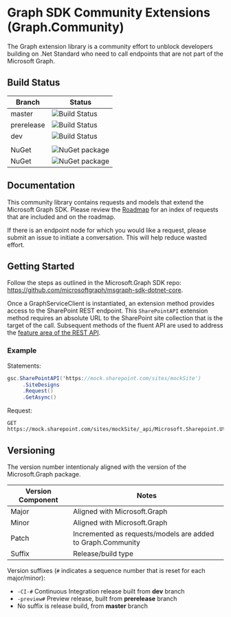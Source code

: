 ﻿# Graph SDK Community Extensions (Graph.Community)

The Graph extension library is a community effort to unblock developers building on .Net Standard who need to call endpoints that are not part of the Microsoft Graph.

## Build Status

|Branch|Status|
|------|------|
|master|![Build Status](https://schaeflein.visualstudio.com/Graph.Community/_apis/build/status/microsoftgraph.msgraph-sdk-dotnet-contrib?branchName=master)|
|prerelease|![Build Status](https://schaeflein.visualstudio.com/Graph.Community/_apis/build/status/microsoftgraph.msgraph-sdk-dotnet-contrib?branchName=prerelease)|
|dev|![Build Status](https://schaeflein.visualstudio.com/Graph.Community/_apis/build/status/microsoftgraph.msgraph-sdk-dotnet-contrib?branchName=dev)|
|||
|NuGet|![NuGet package](https://buildstats.info/nuget/Graph.Community)|
|NuGet|![NuGet package](https://buildstats.info/nuget/Graph.Community?includePreReleases=true)|
## Documentation

This community library contains requests and models that extend the Microsoft Graph SDK. Please review the [Roadmap](./docs/ROADMAP.md) for an index of requests that are included and on the roadmap. 

If there is an endpoint node for which you would like a request, please submit an issue to initiate a conversation. This will help reduce wasted effort.

## Getting Started

Follow the steps as outlined in the Microsoft.Graph SDK repo: https://github.com/microsoftgraph/msgraph-sdk-dotnet-core.

Once a GraphServiceClient is instantiated, an extension method provides access to the SharePoint REST endpoint. This `SharePointAPI` extension method requires an absolute URL to the SharePoint site collection that is the target of the call. Subsequent methods of the fluent API are used to address the [feature area of the REST API](https://docs.microsoft.com/en-us/sharepoint/dev/sp-add-ins/determine-sharepoint-rest-service-endpoint-uris).

### Example
Statements:

```csharp
gsc.SharePointAPI('https://mock.sharepoint.com/sites/mockSite')
     .SiteDesigns
     .Request()
     .GetAsync()
```

Request:

```
GET https://mock.sharepoint.com/sites/mockSite/_api/Microsoft.Sharepoint.Utilities.WebTemplateExtensions.SiteScriptUtility.GetSiteDesigns`
```

## Versioning

The version number intentionaly aligned with the version of the Microsoft.Graph package. 


|Version Component|Notes|
|-|-|
|Major|Aligned with Microsoft.Graph|
|Minor|Aligned with Microsoft.Graph|
|Patch|Incremented as requests/models are added to Graph.Community|
|Suffix|Release/build type|

Version suffixes (`#` indicates a sequence number that is reset for each major/minor):
- `-CI-#` Continuous Integration release built from **dev** branch 
- `-preview#` Preview release, built from **prerelease** branch
- No suffix is release build, from **master** branch